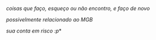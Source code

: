 *coisas que faço, esqueço ou não encontro, e faço de novo*

*possivelmente relacionado ao MGB*

*sua conta em risco :p**
